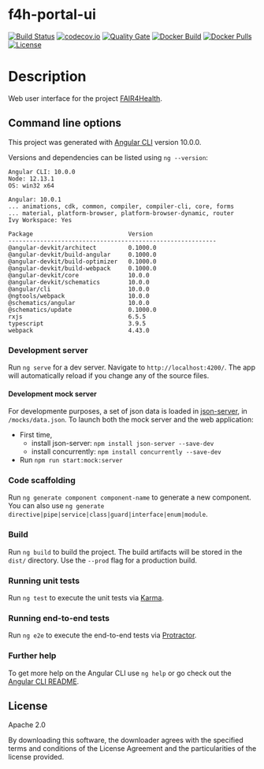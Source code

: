 # f4h-portal-ui

[![Build Status](https://travis-ci.org/fair4health/f4h-portal-ui.svg?branch=master)](https://travis-ci.org/fair4health/f4h-portal-ui) 
[![codecov.io](https://codecov.io/gh/fair4health/f4h-portal-ui/branch/master/graphs/badge.svg)](http://codecov.io/gh/fair4health/f4h-portal-ui)
[![Quality Gate](https://sonarcloud.io/api/project_badges/measure?project=eu.fair4health:f4h-portal-ui&metric=alert_status)](https://sonarcloud.io/dashboard/index/eu.fair4health:f4h-portal-ui)
[![Docker Build](https://img.shields.io/docker/cloud/build/fair4health/f4h-portal-ui)](https://cloud.docker.com/u/ccavero/repository/docker/fair4health/f4h-portal-ui)
[![Docker Pulls](https://img.shields.io/docker/pulls/fair4health/f4h-portal-ui)](https://cloud.docker.com/u/ccavero/repository/docker/fair4health/f4h-portal-ui)
[![License](https://img.shields.io/badge/License-Apache%202.0-green.svg)](https://opensource.org/licenses/Apache-2.0)

# Description

Web user interface for the project [FAIR4Health](https://www.fair4health.eu/).

## Command line options

This project was generated with [Angular CLI](https://github.com/angular/angular-cli) version 10.0.0.

Versions and dependencies can be listed using `ng --version`:

```
Angular CLI: 10.0.0
Node: 12.13.1
OS: win32 x64

Angular: 10.0.1
... animations, cdk, common, compiler, compiler-cli, core, forms
... material, platform-browser, platform-browser-dynamic, router
Ivy Workspace: Yes

Package                           Version
-----------------------------------------------------------
@angular-devkit/architect         0.1000.0
@angular-devkit/build-angular     0.1000.0
@angular-devkit/build-optimizer   0.1000.0
@angular-devkit/build-webpack     0.1000.0
@angular-devkit/core              10.0.0
@angular-devkit/schematics        10.0.0
@angular/cli                      10.0.0
@ngtools/webpack                  10.0.0
@schematics/angular               10.0.0
@schematics/update                0.1000.0
rxjs                              6.5.5
typescript                        3.9.5
webpack                           4.43.0

```

### Development server

Run `ng serve` for a dev server. Navigate to `http://localhost:4200/`. The app will automatically reload if you change any of the source files.

#### Development mock server

For developmente purposes, a set of json data is loaded in [json-server](https://github.com/typicode/json-server), in `/mocks/data.json`. To launch both the mock server and the web application:

- First time, 
  - install json-server: `npm install json-server --save-dev`
  - install concurrently: `npm install concurrently --save-dev`
- Run `npm run start:mock:server`

### Code scaffolding

Run `ng generate component component-name` to generate a new component. You can also use `ng generate directive|pipe|service|class|guard|interface|enum|module`.

### Build

Run `ng build` to build the project. The build artifacts will be stored in the `dist/` directory. Use the `--prod` flag for a production build.

### Running unit tests

Run `ng test` to execute the unit tests via [Karma](https://karma-runner.github.io).

### Running end-to-end tests

Run `ng e2e` to execute the end-to-end tests via [Protractor](http://www.protractortest.org/).

### Further help

To get more help on the Angular CLI use `ng help` or go check out the [Angular CLI README](https://github.com/angular/angular-cli/blob/master/README.md).

## License

Apache 2.0

By downloading this software, the downloader agrees with the specified terms and conditions of the License Agreement and the particularities of the license provided.
